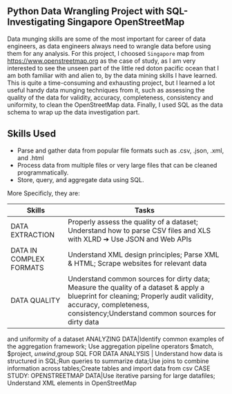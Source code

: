 ## Python Data Wrangling Project with SQL- Investigating Singapore OpenStreetMap
Data munging skills are some of the most important for career of data engineers, as data engineers always need to wrangle data before using them for any analysis. For this project, I choosed `Singapore` map from https://www.openstreetmap.org as the case of study, as I am very interested to see the unseen part of the little red doton pacific ocean that I am both familiar with and alien to, by the data mining skills I have learned. This is quite a time-consuming and exhausting project, but I learned a lot useful handy data munging techniques from it, such as assessing the quality of the data for validity, accuracy, completeness, consistency and uniformity, to clean the OpenStreetMap data. Finally, I used SQL as the data schema to wrap up the data investigation part.


## Skills Used
- Parse and gather data from popular file formats such as .csv, .json, .xml, and .html
- Process data from multiple files or very large files that can be cleaned programmatically.
- Store, query, and aggregate data using SQL.

More Specificly, they are:

Skills | Tasks
--- | ---
DATA EXTRACTION | Properly assess the quality of a dataset; Understand how to parse CSV files and XLS with XLRD ➔ Use JSON and Web APIs
DATA IN COMPLEX FORMATS | Understand XML design principles; Parse XML & HTML; Scrape websites for relevant data
DATA QUALITY | Understand common sources for dirty data; Measure the quality of a dataset & apply a blueprint for cleaning; Properly audit validity, accuracy, completeness, consistency;Understand common sources for dirty data
and uniformity of a dataset
ANALYZING DATA|Identify common examples of the aggregation framework; Use aggregation pipeline operators $match, $project, $unwind,$group
SQL FOR DATA ANALYSIS | Understand how data is structured in SQL;Run queries to summarize data;Use joins to combine information across tables;Create tables and import data from csv
CASE STUDY: OPENSTREETMAP DATA|Use iterative parsing for large datafiles; Understand XML elements in OpenStreetMap
